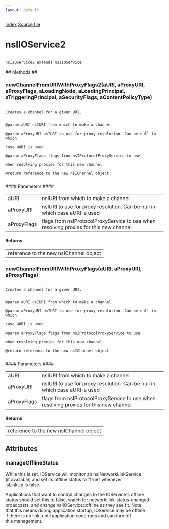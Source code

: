 ```yaml
---
layout: default
---
```

<div id='links'><a href="../index.html">Index</a>
<a href="http://dxr.mozilla.org/mozilla-central/source/netwerk/base/public/nsIIOService2.idl">Source file</a>
</div>

# nsIIOService2 #
<code>  
nsIIOService2 extends nsIIOService  
  
</code>
## Methods ##

### newChannelFromURIWithProxyFlags2(aURI, aProxyURI, aProxyFlags, aLoadingNode, aLoadingPrincipal, aTriggeringPrincipal, aSecurityFlags, aContentPolicyType) ###
<code>  
Creates a channel for a given URI.  
  
@param aURI nsIURI from which to make a channel  
@param aProxyURI nsIURI to use for proxy resolution. Can be null in which  
       case aURI is used  
@param aProxyFlags flags from nsIProtocolProxyService to use  
       when resolving proxies for this new channel  
@return reference to the new nsIChannel object  
  
</code>
#### Parameters ####

<table>

<tr>
<td>aURI</td>
<td>nsIURI from which to make a channel  
</td>
</tr>

<tr>
<td>aProxyURI</td>
<td>nsIURI to use for proxy resolution. Can be null in which  
       case aURI is used  
</td>
</tr>

<tr>
<td>aProxyFlags</td>
<td>flags from nsIProtocolProxyService to use  
       when resolving proxies for this new channel  
</td>
</tr>

</table>

#### Returns ####

<table>

<tr>
<td>reference to the new nsIChannel object  
</td>
</tr>

</table>

### newChannelFromURIWithProxyFlags(aURI, aProxyURI, aProxyFlags) ###
<code>  
Creates a channel for a given URI.  
  
@param aURI nsIURI from which to make a channel  
@param aProxyURI nsIURI to use for proxy resolution. Can be null in which  
       case aURI is used  
@param aProxyFlags flags from nsIProtocolProxyService to use  
       when resolving proxies for this new channel  
@return reference to the new nsIChannel object  
  
</code>
#### Parameters ####

<table>

<tr>
<td>aURI</td>
<td>nsIURI from which to make a channel  
</td>
</tr>

<tr>
<td>aProxyURI</td>
<td>nsIURI to use for proxy resolution. Can be null in which  
       case aURI is used  
</td>
</tr>

<tr>
<td>aProxyFlags</td>
<td>flags from nsIProtocolProxyService to use  
       when resolving proxies for this new channel  
</td>
</tr>

</table>

#### Returns ####

<table>

<tr>
<td>reference to the new nsIChannel object  
</td>
</tr>

</table>

## Attributes ##

### manageOfflineStatus ###
  
While this is set, IOService will monitor an nsINetworkLinkService  
(if available) and set its offline status to "true" whenever  
isLinkUp is false.  
  
Applications that want to control changes to the IOService's offline  
status should set this to false, watch for network:link-status-changed  
broadcasts, and change nsIIOService::offline as they see fit. Note  
that this means during application startup, IOService may be offline  
if there is no link, until application code runs and can turn off  
this management.  
  
